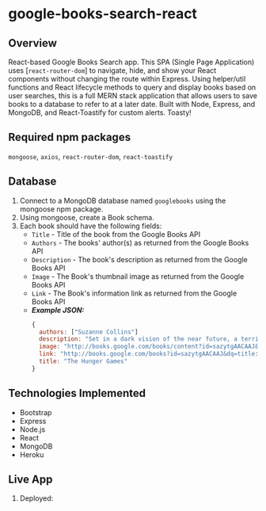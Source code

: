 # google-books-search-react
## Overview
React-based Google Books Search app. This SPA (Single Page Application) uses [`react-router-dom`] to navigate, hide, and show your React components without changing the route within Express. Using helper/util functions and React lifecycle methods to query and display books based on user searches, this is a full MERN stack application that allows users to save books to a database to refer to at a later date. Built with Node, Express, and MongoDB, and React-Toastify for custom alerts. Toasty!

## Required npm packages
`mongoose`, `axios`, `react-router-dom`, `react-toastify`

## Database
1. Connect to a MongoDB database named `googlebooks` using the mongoose npm package. </li>
2. Using mongoose, create a Book schema. </li>
3. Each book should have the following fields:
      * `Title` - Title of the book from the Google Books API </li>
      * `Authors` - The books' author(s) as returned from the Google Books API </li>
      * `Description` - The book's description as returned from the Google Books API </li>
      * `Image` - The Book's thumbnail image as returned from the Google Books API </li>
      * `Link` - The Book's information link as returned from the Google Books API </li>
      * ***Example JSON:***
         ```js
         {
           authors: ["Suzanne Collins"]
           description: "Set in a dark vision of the near future, a terrifying reality TV show is taking place. Twelve boys and twelve girls are forced to appear in a live event called The Hunger Games. There is only one rule: kill or be killed. When sixteen-year-old Katniss Everdeen steps forward to take her younger sister's place in the games, she sees it as a death sentence. But Katniss has been close to death before. For her, survival is second nature."
           image: "http://books.google.com/books/content?id=sazytgAACAAJ&printsec=frontcover&img=1&zoom=1&source=gbs_api"
           link: "http://books.google.com/books?id=sazytgAACAAJ&dq=title:The+Hunger+Games&hl=&source=gbs_api"
           title: "The Hunger Games"
         }
         ```
## Technologies Implemented
* Bootstrap </li>
* Express </li>
* Node.js </li>
* React </li>
* MongoDB </li>
* Heroku </li>

## Live App
1. Deployed: </li>
